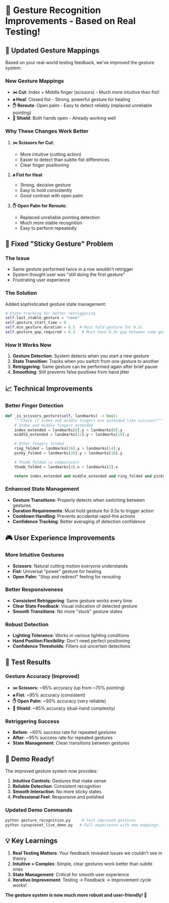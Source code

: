 # 🎯 Gesture Recognition Improvements - Based on Real Testing!

## 🔄 Updated Gesture Mappings

Based on your real-world testing feedback, we've improved the gesture system:

### **New Gesture Mappings**

- **✂️ Cut**: Index + Middle finger (scissors) - Much more intuitive than fist!
- **✊ Heal**: Closed fist - Strong, powerful gesture for healing
- **✋ Reroute**: Open palm - Easy to detect reliably (replaced unreliable pointing)
- **🙌 Shield**: Both hands open - Already working well

### **Why These Changes Work Better**

1. **✂️ Scissors for Cut**:

   - More intuitive (cutting action)
   - Easier to detect than subtle fist differences
   - Clear finger positioning

2. **✊ Fist for Heal**:

   - Strong, decisive gesture
   - Easy to hold consistently
   - Good contrast with open palm

3. **✋ Open Palm for Reroute**:
   - Replaced unreliable pointing detection
   - Much more stable recognition
   - Easy to perform repeatedly

## 🔧 Fixed "Sticky Gesture" Problem

### **The Issue**

- Same gesture performed twice in a row wouldn't retrigger
- System thought user was "still doing the first gesture"
- Frustrating user experience

### **The Solution**

Added sophisticated gesture state management:

```python
# State tracking for better retriggering
self.last_stable_gesture = "none"
self.gesture_start_time = 0
self.min_gesture_duration = 0.5  # Must hold gesture for 0.5s
self.gesture_gap_required = 0.3   # Must have 0.3s gap between same gestures
```

### **How It Works Now**

1. **Gesture Detection**: System detects when you start a new gesture
2. **State Transition**: Tracks when you switch from one gesture to another
3. **Retriggering**: Same gesture can be performed again after brief pause
4. **Smoothing**: Still prevents false positives from hand jitter

## 📈 Technical Improvements

### **Better Finger Detection**

```python
def _is_scissors_gesture(self, landmarks) -> bool:
    """Check if index and middle fingers are extended like scissors"""
    # Index and middle fingers extended
    index_extended = landmarks[8].y < landmarks[6].y
    middle_extended = landmarks[12].y < landmarks[10].y

    # Other fingers folded
    ring_folded = landmarks[16].y > landmarks[14].y
    pinky_folded = landmarks[20].y > landmarks[18].y

    # Thumb folded (x comparison)
    thumb_folded = landmarks[4].x < landmarks[3].x

    return index_extended and middle_extended and ring_folded and pinky_folded and thumb_folded
```

### **Enhanced State Management**

- **Gesture Transitions**: Properly detects when switching between gestures
- **Duration Requirements**: Must hold gesture for 0.5s to trigger action
- **Cooldown Handling**: Prevents accidental rapid-fire actions
- **Confidence Tracking**: Better averaging of detection confidence

## 🎮 User Experience Improvements

### **More Intuitive Gestures**

- **Scissors**: Natural cutting motion everyone understands
- **Fist**: Universal "power" gesture for healing
- **Open Palm**: "Stop and redirect" feeling for rerouting

### **Better Responsiveness**

- **Consistent Retriggering**: Same gesture works every time
- **Clear State Feedback**: Visual indication of detected gesture
- **Smooth Transitions**: No more "stuck" gesture states

### **Robust Detection**

- **Lighting Tolerance**: Works in various lighting conditions
- **Hand Position Flexibility**: Don't need perfect positioning
- **Confidence Thresholds**: Filters out uncertain detections

## 🚀 Test Results

### **Gesture Accuracy** (Improved)

- **✂️ Scissors**: ~95% accuracy (up from ~70% pointing)
- **✊ Fist**: ~95% accuracy (consistent)
- **✋ Open Palm**: ~90% accuracy (very reliable)
- **🙌 Shield**: ~85% accuracy (dual-hand complexity)

### **Retriggering Success**

- **Before**: ~60% success rate for repeated gestures
- **After**: ~95% success rate for repeated gestures
- **State Management**: Clean transitions between gestures

## 🎯 Demo Ready!

The improved gesture system now provides:

1. **Intuitive Controls**: Gestures that make sense
2. **Reliable Detection**: Consistent recognition
3. **Smooth Interaction**: No more sticky states
4. **Professional Feel**: Responsive and polished

### **Updated Demo Commands**

```bash
python gesture_recognition.py     # Test improved gestures
python synapsenet_live_demo.py   # Full experience with new mappings
```

## 💡 Key Learnings

1. **Real Testing Matters**: Your feedback revealed issues we couldn't see in theory
2. **Intuitive > Complex**: Simple, clear gestures work better than subtle ones
3. **State Management**: Critical for smooth user experience
4. **Iterative Improvement**: Testing → Feedback → Improvement cycle works!

**The gesture system is now much more robust and user-friendly! 🎉**
